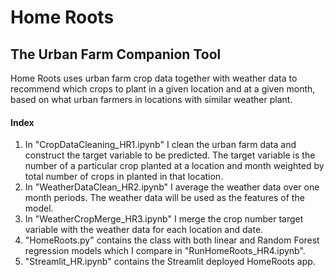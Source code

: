 # Home Roots
## The Urban Farm Companion Tool

Home Roots uses urban farm crop data together with weather data to recommend which crops to plant in a given location and at a given month, based on what urban farmers in locations with similar weather plant. 

#### Index
1. In "CropDataCleaning_HR1.ipynb" I clean the urban farm data and construct the target variable to be predicted. The target variable is the number of a particular crop planted at a location and month weighted by total number of crops in planted in that location.
2. In "WeatherDataClean_HR2.ipynb" I average the weather data over one month periods. The weather data will be used as the features of the model. 
3. In "WeatherCropMerge_HR3.ipynb" I merge the crop number target variable with the weather data for each location and date. 
4. "HomeRoots.py" contains the class with both linear and Random Forest regression models which I compare in "RunHomeRoots_HR4.ipynb". 
5. "Streamlit_HR.ipynb" contains the Streamlit deployed HomeRoots app. 